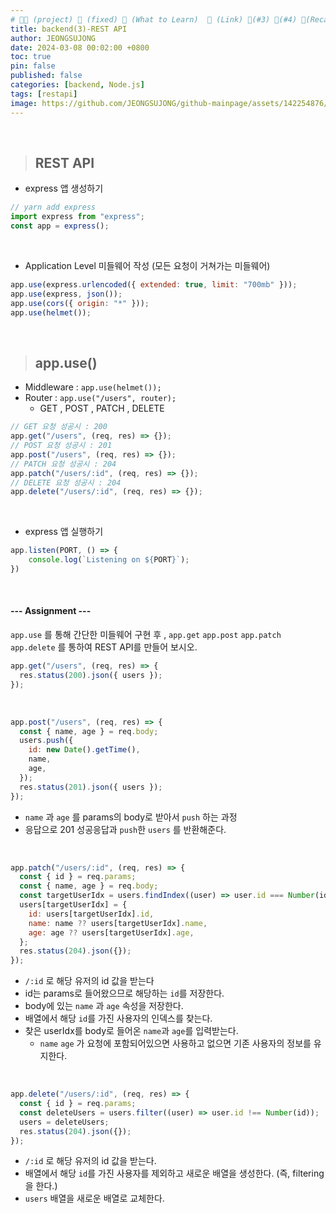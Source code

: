```yaml
---
# 👨‍💻 (project) 📌 (fixed) 📖 (What to Learn)  🌱 (Link) 🧷(#3) 📌(#4) 👀(Recap)
title: backend(3)-REST API
author: JEONGSUJONG
date: 2024-03-08 00:02:00 +0800
toc: true
pin: false
published: false
categories: [backend, Node.js]
tags: [restapi]
image: https://github.com/JEONGSUJONG/github-mainpage/assets/142254876/63a46f26-e1ae-489a-a5ce-154f4d4aa987
---
```


<br>

> ## REST API

- express 앱 생성하기

```javascript
// yarn add express
import express from "express";
const app = express();
```

<br>

- Application Level 미들웨어 작성 (모든 요청이 거쳐가는 미들웨어)

```javascript
app.use(express.urlencoded({ extended: true, limit: "700mb" }));
app.use(express, json());
app.use(cors({ origin: "*" }));
app.use(helmet());
```

<br>

> ## app.use()

- Middleware : `app.use(helmet());`
- Router : `app.use("/users", router);`
  - GET , POST , PATCH , DELETE

```javascript
// GET 요청 성공시 : 200
app.get("/users", (req, res) => {});
// POST 요청 성공시 : 201
app.post("/users", (req, res) => {});
// PATCH 요청 성공시 : 204
app.patch("/users/:id", (req, res) => {});
// DELETE 요청 성공시 : 204
app.delete("/users/:id", (req, res) => {});
```

<br>

- express 앱 실행하기

```javascript
app.listen(PORT, () => {
    console.log(`Listening on ${PORT}`);
})
```

<br>

#### --- Assignment ---

`app.use` 를 통해 간단한 미들웨어 구현 후 , `app.get` `app.post` `app.patch` `app.delete` 를 통하여 REST API를 만들어 보시오.

```javascript
app.get("/users", (req, res) => {
  res.status(200).json({ users });
});
```

<br>

```javascript
app.post("/users", (req, res) => {
  const { name, age } = req.body;
  users.push({
    id: new Date().getTime(),
    name,
    age,
  });
  res.status(201).json({ users });
});
```
- `name` 과 `age` 를 params의 body로 받아서 `push` 하는 과정
- 응답으로 201 성공응답과 `push`한 `users` 를 반환해준다.

<br>

```javascript
app.patch("/users/:id", (req, res) => {
  const { id } = req.params;
  const { name, age } = req.body;
  const targetUserIdx = users.findIndex((user) => user.id === Number(id));
  users[targetUserIdx] = {
    id: users[targetUserIdx].id,
    name: name ?? users[targetUserIdx].name,
    age: age ?? users[targetUserIdx].age,
  };
  res.status(204).json({});
});
```
- `/:id` 로 해당 유저의 id 값을 받는다
- id는 params로 들어왔으므로 해당하는 `id`를 저장한다.
- body에 있는 `name` 과 `age` 속성을 저장한다.
- 배열에서 해당 `id`를 가진 사용자의 인덱스를 찾는다.
- 찾은 userIdx를 body로 들어온 `name`과 `age`를 입력받는다.
    - `name` `age` 가 요청에 포함되어있으면 사용하고 없으면 기존 사용자의 정보를 유지한다.

<br>

```javascript
app.delete("/users/:id", (req, res) => {
  const { id } = req.params;
  const deleteUsers = users.filter((user) => user.id !== Number(id));
  users = deleteUsers;
  res.status(204).json({});
});
```
- `/:id` 로 해당 유저의 id 값을 받는다.
- 배열에서 해당 `id`를 가진 사용자를 제외하고 새로운 배열을 생성한다. (즉, filtering 을 한다.)
- `users` 배열을 새로운 배열로 교체한다.